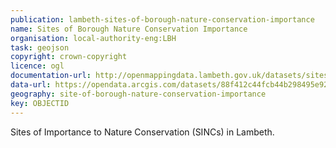 ```yaml
---
publication: lambeth-sites-of-borough-nature-conservation-importance
name: Sites of Borough Nature Conservation Importance
organisation: local-authority-eng:LBH
task: geojson
copyright: crown-copyright
licence: ogl
documentation-url: http://openmappingdata.lambeth.gov.uk/datasets/sites-of-borough-nature-conservation-importance
data-url: https://opendata.arcgis.com/datasets/88f412c44fcb44b298495e9282343807_1.geojson
geography: site-of-borough-nature-conservation-importance
key: OBJECTID
---
```


Sites of Importance to Nature Conservation (SINCs) in Lambeth.

